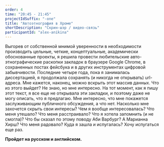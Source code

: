 ```yaml
---
order: 4
time: "20:45 - 21:45"
projectIdSuffix: "-one"
title: "Автоэтнография в Хроме"
shortDescription: "Скрин-шэр / видео-связь"
participantId: "alex-anikina"
---
```


Выгорев от собственной мнимой уверенности в необходимости производить цельные, четкие, концептуальные, академически обоснованные проекты, я решила провести любительские авто-этнографические раскопки закладок в браузере Google Chrome, в сохраненных постах фейсбука и в других инструментах цифровой забывчивости. Последние четыре года, пока я занималась диссертацией, я продолжала сохранять (и никогда не открывать) url-адреса. Мне кажется, наконец, можно вскрыть этот массив данных. Что из этого выйдет? Не знаю, но мне интересно. На тот момент, как я пишу этот текст, я все еще не открывала эти закладки, и поэтому даже не могу описать, что я предлагаю. Мне интересно, что мне покажется заслуживающим публичного обсуждения, а что нет. Насколько мне захочется скрыть свои интересы? Чем я вообще интересовалась? Что меня утешало? Что меня расстраивало? Что я хотела запомнить (и не смогла)? Что бы сказал по этому поводу Аби Варбург? А Марианна Хирш? Что меня радовало? Куда я зашла и испугалась? Хочу испугаться еще раз.

**Пройдет на русском и английском.**
